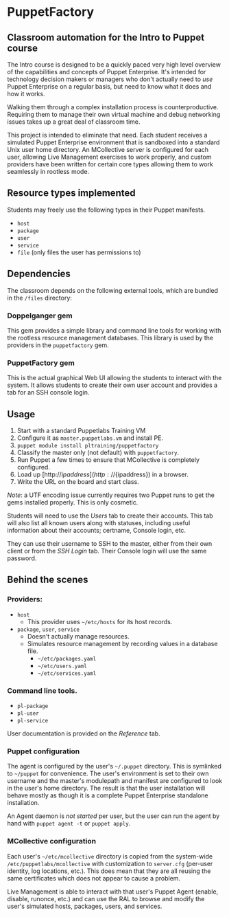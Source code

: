PuppetFactory
=============

## Classroom automation for the Intro to Puppet course

The Intro course is designed to be a quickly paced very high level overview of
the capabilities and concepts of Puppet Enterprise. It's intended for technology
decision makers or managers who don't actually need to *use* Puppet Enterprise
on a regular basis, but need to know what it does and how it works.

Walking them through a complex installation process is counterproductive.
Requiring them to manage their own virtual machine and debug networking issues
takes up a great deal of classroom time.

This project is intended to eliminate that need. Each student receives a simulated
Puppet Enterprise environment that is sandboxed into a standard Unix user home
directory. An MCollective server is configured for each user, allowing Live
Management exercises to work properly, and custom providers have been written
for certain core types allowing them to work seamlessly in rootless mode.

## Resource types implemented

Students may freely use the following types in their Puppet manifests.

* `host`
* `package`
* `user`
* `service`
* `file` (only files the user has permissions to)

## Dependencies

The classroom depends on the following external tools, which are bundled in the
`/files` directory:

### Doppelganger gem

This gem provides a simple library and command line tools for working with the
rootless resource management databases. This library is used by the providers
in the `puppetfactory` gem.

### PuppetFactory gem

This is the actual graphical Web UI allowing the students to interact with the
system. It allows students to create their own user account and provides a tab
for an SSH console login.

## Usage

1. Start with a standard Puppetlabs Training VM
1. Configure it as `master.puppetlabs.vm` and install PE.
1. `puppet module install pltraining/puppetfactory`
1. Classify the master only (not default) with `puppetfactory`.
1. Run Puppet a few times to ensure that MCollective is completely configured.
1. Load up [http://${ipaddress}](http://${ipaddress}) in a browser.
1. Write the URL on the board and start class.

*Note*: a UTF encoding issue currently requires two Puppet runs to get the gems
installed properly. This is only cosmetic.

Students will need to use the _Users_ tab to create their accounts. This tab
will also list all known users along with statuses, including useful information
about their accounts; certname, Console login, etc.

They can use their username to SSH to the master, either from their own client
or from the _SSH Login_ tab. Their Console login will use the same password.

## Behind the scenes

### Providers:

* `host`
    * This provider uses `~/etc/hosts` for its host records.
* `package`, `user`, `service`
    * Doesn't actually manage resources.
    * Simulates resource management by recording values in a database file.
      * `~/etc/packages.yaml`
      * `~/etc/users.yaml`
      * `~/etc/services.yaml`

### Command line tools.

* `pl-package`
* `pl-user`
* `pl-service`

User documentation is provided on the _Reference_ tab.

### Puppet configuration

The agent is configured by the user's `~/.puppet` directory. This is symlinked
to `~/puppet` for convenience. The user's environment is set to their own username
and the master's modulepath and manifest are configured to look in the user's
home directory. The result is that the user installation will behave mostly as
though it is a complete Puppet Enterprise standalone installation.

An Agent daemon is *not started* per user, but the user can run the agent by
hand with `puppet agent -t` or `puppet apply`.

### MCollective configuration

Each user's `~/etc/mcollective` directory is copied from the system-wide
`/etc/puppetlabs/mcollective` with customization to `server.cfg` (per-user
identity, log locations, etc.). This does mean that they are all reusing the
same certificates which does not appear to cause a problem.

Live Management is able to interact with that user's Puppet Agent (enable,
disable, runonce, etc.) and can use the RAL to browse and modify the user's
simulated hosts, packages, users, and services.
